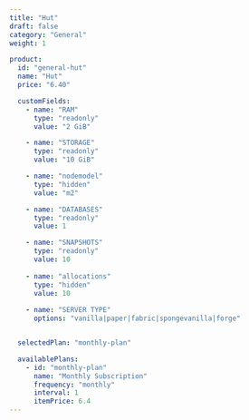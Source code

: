 ```yaml
---
title: "Hut"
draft: false
category: "General"
weight: 1

product:
  id: "general-hut"
  name: "Hut"
  price: "6.40"

  customFields:
    - name: "RAM"
      type: "readonly"
      value: "2 GiB"

    - name: "STORAGE"
      type: "readonly"
      value: "10 GiB"

    - name: "nodemodel"
      type: "hidden"
      value: "m2"

    - name: "DATABASES"
      type: "readonly"
      value: 1

    - name: "SNAPSHOTS"
      type: "readonly"
      value: 10
      
    - name: "allocations"
      type: "hidden"
      value: 10
      
    - name: "SERVER TYPE"
      options: "vanilla|paper|fabric|spongevanilla|forge"


  selectedPlan: "monthly-plan"

  availablePlans:
    - id: "monthly-plan"
      name: "Monthly Subscription"
      frequency: "monthly"
      interval: 1
      itemPrice: 6.4
---
```

